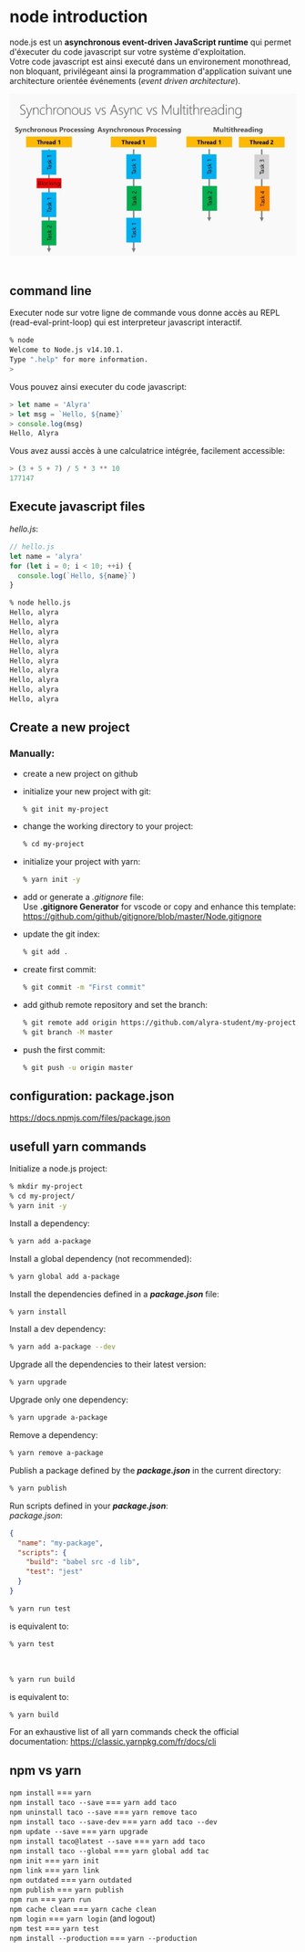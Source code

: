 # **node introduction**

node.js est un **asynchronous event-driven JavaScript runtime** qui permet d'éxecuter du code javascript sur votre système d'exploitation.  
Votre code javascript est ainsi executé dans un environement monothread, non bloquant, privilégeant ainsi la programmation d'application suivant une architecture orientée événements (_event driven architecture_).

![execution models](../res/execution-models.jpeg)
<br/><br/>

## **command line**

Executer node sur votre ligne de commande vous donne accès au REPL (read-eval-print-loop) qui est interpreteur javascript interactif.

```zsh
% node
Welcome to Node.js v14.10.1.
Type ".help" for more information.
>
```

Vous pouvez ainsi executer du code javascript:

```js
> let name = 'Alyra'
> let msg = `Hello, ${name}`
> console.log(msg)
Hello, Alyra
```

Vous avez aussi accès à une calculatrice intégrée, facilement accessible:

```js
> (3 + 5 + 7) / 5 * 3 ** 10
177147
```

## **Execute javascript files**

_hello.js_:

```js
// hello.js
let name = 'alyra'
for (let i = 0; i < 10; ++i) {
  console.log(`Hello, ${name}`)
}
```

```zsh
% node hello.js
Hello, alyra
Hello, alyra
Hello, alyra
Hello, alyra
Hello, alyra
Hello, alyra
Hello, alyra
Hello, alyra
Hello, alyra
Hello, alyra
```

## **Create a new project**

### **Manually**:

- create a new project on github
- initialize your new project with git:

  ```zsh
  % git init my-project
  ```

- change the working directory to your project:

  ```zsh
  % cd my-project
  ```

- initialize your project with yarn:

  ```zsh
  % yarn init -y
  ```

- add or generate a _.gitignore_ file:  
  Use **.gitignore Generator** for vscode or copy and enhance this template: https://github.com/github/gitignore/blob/master/Node.gitignore

- update the git index:

  ```zsh
  % git add .
  ```

- create first commit:

  ```zsh
  % git commit -m "First commit"
  ```

- add github remote repository and set the branch:

  ```zsh
  % git remote add origin https://github.com/alyra-student/my-project.git
  % git branch -M master
  ```

- push the first commit:

  ```zsh
  % git push -u origin master
  ```

## **configuration: package.json**

https://docs.npmjs.com/files/package.json

## **usefull yarn commands**

Initialize a node.js project:

```zsh
% mkdir my-project
% cd my-project/
% yarn init -y
```

Install a dependency:

```zsh
% yarn add a-package
```

Install a global dependency (not recommended):

```zsh
% yarn global add a-package
```

Install the dependencies defined in a **_package.json_** file:

```zsh
% yarn install
```

Install a dev dependency:

```zsh
% yarn add a-package --dev
```

Upgrade all the dependencies to their latest version:

```zsh
% yarn upgrade
```

Upgrade only one dependency:

```zsh
% yarn upgrade a-package
```

Remove a dependency:

```zsh
% yarn remove a-package
```

Publish a package defined by the **_package.json_** in the current directory:

```zsh
% yarn publish
```

Run scripts defined in your **_package.json_**:  
_package.json_:

```json
{
  "name": "my-package",
  "scripts": {
    "build": "babel src -d lib",
    "test": "jest"
  }
}
```

```zsh
% yarn run test
```

is equivalent to:

```zsh
% yarn test
```

<br />

```zsh
% yarn run build
```

is equivalent to:

```zsh
% yarn build
```

For an exhaustive list of all yarn commands check the official documentation: https://classic.yarnpkg.com/fr/docs/cli

## **npm vs yarn**

`npm install` === `yarn`  
`npm install taco --save` === `yarn add taco`  
`npm uninstall taco --save` === `yarn remove taco`  
`npm install taco --save-dev` === `yarn add taco --dev`  
`npm update --save` === `yarn upgrade`  
`npm install taco@latest --save` === `yarn add taco`  
`npm install taco --global` === `yarn global add tac`  
`npm init` === `yarn init`  
`npm link` === `yarn link`  
`npm outdated` === `yarn outdated`  
`npm publish` === `yarn publish`  
`npm run` === `yarn run`  
`npm cache clean` === `yarn cache clean`  
`npm login` === `yarn login` (and logout)  
`npm test` === `yarn test`  
`npm install --production` === `yarn --production`
